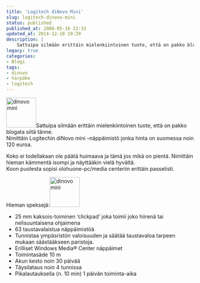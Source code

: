 ```yaml
---
title: 'Logitech diNovo Mini'
slug: logitech-dinovo-mini
status: published
published_at: 2008-05-16 22:33
updated_at: 2014-12-10 19:29
description: |
    Sattuipa silmään erittäin mielenkiintoinen tuote, että on pakko blogata siitä tänne. Nimittäin Logitechin diNovo mini -näppäimistö jonka hinta on suomessa noin 120 euroa. Koko ei todellakaan ole päätä huimaava ja tämä jos mikä on pientä. Nimittäin hieman kämmentä isompi ja näyttääkin vielä hyvältä. Koon puolesta sopisi olohuone-pc/media centeriin erittäin passelisti. Hieman speksejä: 25 mm kaksois-toiminen… Jatka lukemista Logitech diNovo Mini
legacy: true
categories:
- Blogi
tags:
- dinovo
- härpäke
- logitech
---
```


<p><a href="https://cdn.markokaartinen.net/uploads/2008/05/dinovo1.jpg"><img loading="lazy" decoding="async" class="alignright size-thumbnail wp-image-16" title="dinovo1" src="https://cdn.markokaartinen.net/uploads/2008/05/dinovo1-150x150.jpg" alt="dinovo mini" width="80" height="80" /></a>Sattuipa silmään erittäin mielenkiintoinen tuote, että on pakko blogata siitä tänne.<br />
Nimittäin Logitechin diNovo mini -näppäimistö jonka hinta on suomessa noin 120 euroa.</p>
<p>Koko ei todellakaan ole päätä huimaava ja tämä jos mikä on pientä. Nimittäin hieman kämmentä isompi ja näyttääkin vielä hyvältä.<br />
Koon puolesta sopisi olohuone-pc/media centeriin erittäin passelisti.</p>
<p>Hieman speksejä:<a href="https://cdn.markokaartinen.net/uploads/2008/05/dinovo2.jpg"><img loading="lazy" decoding="async" class="alignright" title="dinovo2" src="https://cdn.markokaartinen.net/uploads/2008/05/dinovo2-150x150.jpg" alt="dinovo mini" width="80" height="80" /></a></p>
<ul>
<li>25 mm kaksois-toiminen ‘clickpad’ joka toimii joko hiirenä tai nelisuuntaisena ohjaimena</li>
<li>63 taustavalaistua näppäimistöä</li>
<li>Tunnistaa ympäsristön valoisuuden ja säätää taustavaloa tarpeen mukaan säästääkseen paristoja.</li>
<li>Erilliset Windows Media® Center näppäimet</li>
<li>Toimintasäde 10 m</li>
<li>Akun kesto noin 30 päivää</li>
<li>Täysilataus noin 4 tunnissa</li>
<li>Pikalautauksella (n. 10 min) 1 päivän toiminta-aika</li>
</ul>